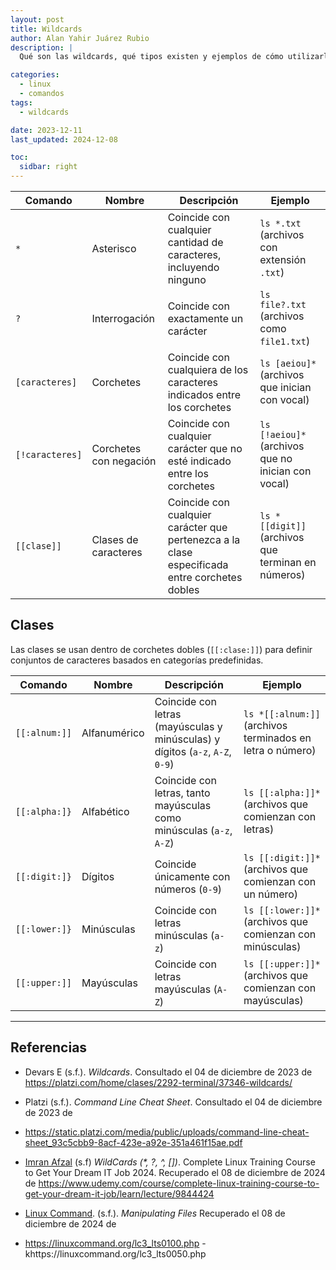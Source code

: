 ```yaml
---
layout: post
title: Wildcards
author: Alan Yahir Juárez Rubio
description: |
  Qué son las wildcards, qué tipos existen y ejemplos de cómo utilizarlas

categories:
  - linux
  - comandos
tags:
  - wildcards

date: 2023-12-11
last_updated: 2024-12-08

toc:
  sidbar: right
---
```


| Comando         | Nombre                 | Descripción                                                                                   | Ejemplo                                            |
| --------------- | ---------------------- | --------------------------------------------------------------------------------------------- | -------------------------------------------------- |
| `*`             | Asterisco              | Coincide con cualquier cantidad de caracteres, incluyendo ninguno                             | `ls *.txt` (archivos con extensión `.txt`)         |
| `?`             | Interrogación          | Coincide con exactamente un carácter                                                          | `ls file?.txt` (archivos como `file1.txt`)         |
| `[caracteres]`  | Corchetes              | Coincide con cualquiera de los caracteres indicados entre los corchetes                       | `ls [aeiou]*` (archivos que inician con vocal)     |
| `[!caracteres]` | Corchetes con negación | Coincide con cualquier carácter que no esté indicado entre los corchetes                      | `ls [!aeiou]*` (archivos que no inician con vocal) |
| `[[clase]]`     | Clases de caracteres   | Coincide con cualquier carácter que pertenezca a la clase especificada entre corchetes dobles | `ls *[[digit]]` (archivos que terminan en números) |

## Clases

Las clases se usan dentro de corchetes dobles (`[[:clase:]]`) para definir conjuntos de caracteres basados en categorías predefinidas.

| Comando       | Nombre       | Descripción                                                                   | Ejemplo                                                   |
| ------------- | ------------ | ----------------------------------------------------------------------------- | --------------------------------------------------------- |
| `[[:alnum:]]` | Alfanumérico | Coincide con letras (mayúsculas y minúsculas) y dígitos (`a-z`, `A-Z`, `0-9`) | `ls *[[:alnum:]]` (archivos terminados en letra o número) |
| `[[:alpha:]}` | Alfabético   | Coincide con letras, tanto mayúsculas como minúsculas (`a-z`, `A-Z`)          | `ls [[:alpha:]]*` (archivos que comienzan con letras)     |
| `[[:digit:]}` | Dígitos      | Coincide únicamente con números (`0-9`)                                       | `ls [[:digit:]]*` (archivos que comienzan con un número)  |
| `[[:lower:]}` | Minúsculas   | Coincide con letras minúsculas (`a-z`)                                        | `ls [[:lower:]]*` (archivos que comienzan con minúsculas) |
| `[[:upper:]]` | Mayúsculas   | Coincide con letras mayúsculas (`A-Z`)                                        | `ls [[:upper:]]*` (archivos que comienzan con mayúsculas) |

<div style="page-break-after: always;"></div>

---

## Referencias

- Devars E
  (s.f.).
  _Wildcards_.
  Consultado el 04 de diciembre de 2023 de
  <https://platzi.com/home/clases/2292-terminal/37346-wildcards/>

- Platzi
  (s.f.).
  _Command Line Cheat Sheet_.
  Consultado el 04 de diciembre de 2023 de
- <https://static.platzi.com/media/public/uploads/command-line-cheat-sheet_93c5cbb9-8acf-423e-a92e-351a461f15ae.pdf>

- [Imran Afzal](https://www.udemy.com/course/complete-linux-training-course-to-get-your-dream-it-job/#instructor-1)
  (s.f)
  _WildCards (\*, ?, ^, \[\])_.
  Complete Linux Training Course to Get Your Dream IT Job 2024.
  Recuperado el 08 de diciembre de 2024 de
  <https://www.udemy.com/course/complete-linux-training-course-to-get-your-dream-it-job/learn/lecture/9844424>

- [Linux Command](https://linuxcommand.org/).
  (s.f.).
  _Manipulating Files_
  Recuperado el 08 de diciembre de 2024 de
- <https://linuxcommand.org/lc3_lts0100.php>
  -khttps://linuxcommand.org/lc3_lts0050.php
